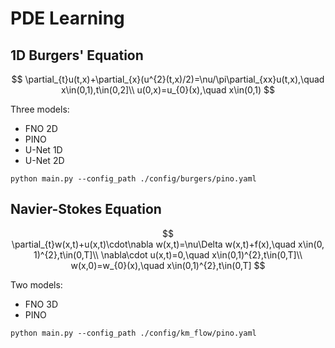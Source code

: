 # PDE Learning
## 1D Burgers' Equation
$$
\partial_{t}u(t,x)+\partial_{x}(u^{2}(t,x)/2)=\nu/\pi\partial_{xx}u(t,x),\quad x\in(0,1),t\in(0,2]\\
u(0,x)=u_{0}(x),\quad x\in(0,1)
$$

Three models:
- FNO 2D
- PINO
- U-Net 1D
- U-Net 2D

```
python main.py --config_path ./config/burgers/pino.yaml
```

## Navier-Stokes Equation
$$
\partial_{t}w(x,t)+u(x,t)\cdot\nabla w(x,t)=\nu\Delta w(x,t)+f(x),\quad x\in(0,1)^{2},t\in(0,T]\\
\nabla\cdot u(x,t)=0,\quad x\in(0,1)^{2},t\in(0,T]\\
w(x,0)=w_{0}(x),\quad x\in(0,1)^{2},t\in(0,T]
$$

Two models:
- FNO 3D
- PINO
```
python main.py --config_path ./config/km_flow/pino.yaml
```